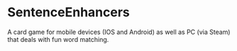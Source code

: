 # SentenceEnhancers
A card game for mobile devices (IOS and Android) as well as PC (via Steam) that deals with fun word matching.
